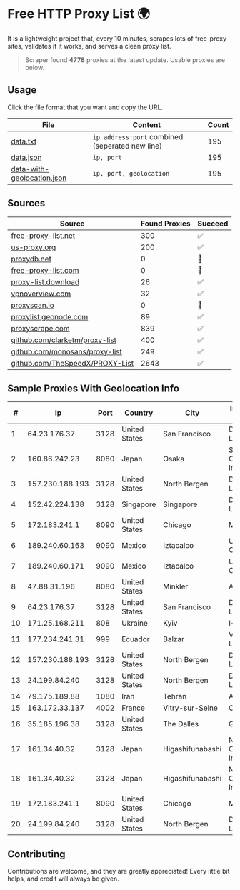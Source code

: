 
# Free HTTP Proxy List 🌍

It is a lightweight project that, every 10 minutes, scrapes lots of free-proxy sites, validates if it works, and serves a clean proxy list.


> Scraper found **4778** proxies at the latest update. Usable proxies are below.

## Usage

Click the file format that you want and copy the URL.


|File|Content|Count|
|----|-------|-----|
|[data.txt](https://raw.githubusercontent.com/themiralay/Proxy-List-World/master/data.txt)|`ip_address:port` combined (seperated new line)|195|
|[data.json](https://raw.githubusercontent.com/themiralay/Proxy-List-World/master/data.json)|`ip, port`|195|
|[data-with-geolocation.json](https://raw.githubusercontent.com/themiralay/Proxy-List-World/master/data-with-geolocation.json)|`ip, port, geolocation`|195|

## Sources

|Source|Found Proxies|Succeed|
|------|-------------|-------|
|[free-proxy-list.net](https://free-proxy-list.net)|300|✅|
|[us-proxy.org](https://www.us-proxy.org)|200|✅|
|[proxydb.net](http://proxydb.net)|0|🚫|
|[free-proxy-list.com](https://free-proxy-list.com/?page=&port=&type%5B%5D=http&type%5B%5D=https&up_time=0&search=Search)|0|🚫|
|[proxy-list.download](https://www.proxy-list.download/HTTP)|26|✅|
|[vpnoverview.com](https://vpnoverview.com/privacy/anonymous-browsing/free-proxy-servers)|32|✅|
|[proxyscan.io](https://www.proxyscan.io)|0|🚫|
|[proxylist.geonode.com](https://proxylist.geonode.com/api/proxy-list?limit=300&page=1&sort_by=lastChecked&sort_type=desc&protocols=http,https)|89|✅|
|[proxyscrape.com](https://api.proxyscrape.com/v2/?request=displayproxies&protocol=http&timeout=10000&country=all&ssl=all&anonymity=all)|839|✅|
|[github.com/clarketm/proxy-list](https://raw.githubusercontent.com/clarketm/proxy-list/master/proxy-list-raw.txt)|400|✅|
|[github.com/monosans/proxy-list](https://raw.githubusercontent.com/monosans/proxy-list/main/proxies/http.txt)|249|✅|
|[github.com/TheSpeedX/PROXY-List](https://raw.githubusercontent.com/TheSpeedX/PROXY-List/master/http.txt)|2643|✅|


## Sample Proxies With Geolocation Info

|#|Ip|Port|Country|City|Internet Service Provider|
|-|--|----|-------|----|-------------------------|
|1|64.23.176.37|3128|United States|San Francisco|DigitalOcean, LLC|
|2|160.86.242.23|8080|Japan|Osaka|Sony Network Communications Inc|
|3|157.230.188.193|3128|United States|North Bergen|DigitalOcean, LLC|
|4|152.42.224.138|3128|Singapore|Singapore|DigitalOcean, LLC|
|5|172.183.241.1|8090|United States|Chicago|Microsoft|
|6|189.240.60.163|9090|Mexico|Iztacalco|Uninet S.A. de C.V.|
|7|189.240.60.171|9090|Mexico|Iztacalco|Uninet S.A. de C.V.|
|8|47.88.31.196|8080|United States|Minkler|Alibaba.com LLC|
|9|64.23.176.37|3128|United States|San Francisco|DigitalOcean, LLC|
|10|171.25.168.211|808|Ukraine|Kyiv|I-Link LLC|
|11|177.234.241.31|999|Ecuador|Balzar|Vasquez Burgos Livington|
|12|157.230.188.193|3128|United States|North Bergen|DigitalOcean, LLC|
|13|24.199.84.240|3128|United States|North Bergen|DigitalOcean, LLC|
|14|79.175.189.88|1080|Iran|Tehran|Afranet|
|15|163.172.33.137|4002|France|Vitry-sur-Seine|Online S.A.S.|
|16|35.185.196.38|3128|United States|The Dalles|Google LLC|
|17|161.34.40.32|3128|Japan|Higashifunabashi|NTT PC Communications, Inc.|
|18|161.34.40.32|3128|Japan|Higashifunabashi|NTT PC Communications, Inc.|
|19|172.183.241.1|8090|United States|Chicago|Microsoft|
|20|24.199.84.240|3128|United States|North Bergen|DigitalOcean, LLC|



## Contributing

Contributions are welcome, and they are greatly appreciated! Every
little bit helps, and credit will always be given.

